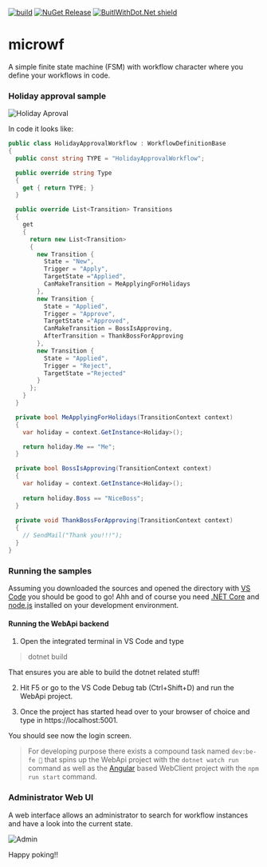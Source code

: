 [![build](https://github.com/thomasduft/microwf/workflows/build/badge.svg)](https://github.com/thomasduft/microwf/actions) [![NuGet Release](https://img.shields.io/nuget/vpre/tomware.Microwf.AspNetCoreEngine.svg)](https://www.nuget.org/packages/tomware.Microwf.AspNetCoreEngine) [![BuitlWithDot.Net shield](https://builtwithdot.net/project/351/microwf-a-simple-finite-state-machine-fsm-with-workflow-character-where-you-define-your-workflows-in-code./badge)](https://builtwithdot.net/project/351/microwf-a-simple-finite-state-machine-fsm-with-workflow-character-where-you-define-your-workflows-in-code.)

# microwf

A simple finite state machine (FSM) with workflow character where you define your workflows in code.

### Holiday approval sample

![Holiday Aproval](/holidayapproval.png)

In code it looks like:

```csharp
public class HolidayApprovalWorkflow : WorkflowDefinitionBase
{
  public const string TYPE = "HolidayApprovalWorkflow";

  public override string Type
  {
    get { return TYPE; }
  }

  public override List<Transition> Transitions
  {
    get
    {
      return new List<Transition>
      {
        new Transition {
          State = "New",
          Trigger = "Apply",
          TargetState ="Applied",
          CanMakeTransition = MeApplyingForHolidays
        },
        new Transition {
          State = "Applied",
          Trigger = "Approve",
          TargetState ="Approved",
          CanMakeTransition = BossIsApproving,
          AfterTransition = ThankBossForApproving
        },
        new Transition {
          State = "Applied",
          Trigger = "Reject",
          TargetState ="Rejected"
        }
      };
    }
  }

  private bool MeApplyingForHolidays(TransitionContext context)
  {
    var holiday = context.GetInstance<Holiday>();

    return holiday.Me == "Me";
  }

  private bool BossIsApproving(TransitionContext context)
  {
    var holiday = context.GetInstance<Holiday>();
    
    return holiday.Boss == "NiceBoss";
  }
  
  private void ThankBossForApproving(TransitionContext context)
  {
    // SendMail("Thank you!!!");
  }
}
```

### Running the samples

Assuming you downloaded the sources and opened the directory with [VS Code](https://code.visualstudio.com/) you should be good to go! Ahh and of course you need [.NET Core](https://dotnet.microsoft.com/download) and [node.js](https://nodejs.org/en/) installed on your development environment.

#### Running the WebApi backend

1. Open the integrated terminal in VS Code and type

> dotnet build

That ensures you are able to build the dotnet related stuff!

2. Hit F5 or go to the VS Code Debug tab (Ctrl+Shift+D) and run the WebApi project.

3. Once the project has started head over to your browser of choice and type in https://localhost:5001.

You should see now the login screen.

> For developing purpose there exists a compound task named `dev:be-fe 🚀` that spins up the WebApi project with the `dotnet watch run` command as well as the [Angular](https://angular.io/) based WebClient project with the `npm run start` command. 

### Administrator Web UI

A web interface allows an administrator to search for workflow instances and have a look into the current state.

![Admin](https://www.tomware.ch/2018/11/27/sample-workflow-system-with-asp-net-core-angular-and-microwf-explained-new-ui/admin.gif)

Happy poking!!
